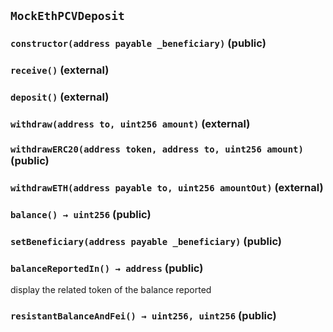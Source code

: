 ## `MockEthPCVDeposit`






### `constructor(address payable _beneficiary)` (public)





### `receive()` (external)





### `deposit()` (external)





### `withdraw(address to, uint256 amount)` (external)





### `withdrawERC20(address token, address to, uint256 amount)` (public)





### `withdrawETH(address payable to, uint256 amountOut)` (external)





### `balance() → uint256` (public)





### `setBeneficiary(address payable _beneficiary)` (public)





### `balanceReportedIn() → address` (public)

display the related token of the balance reported



### `resistantBalanceAndFei() → uint256, uint256` (public)








